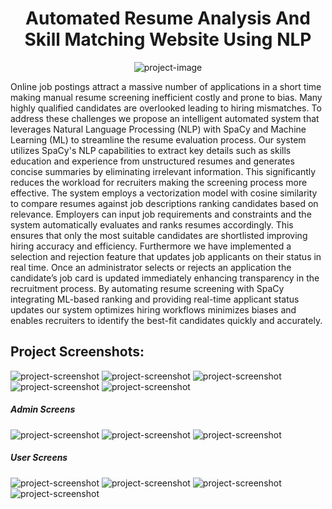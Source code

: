 <h1 align="center" id="title">Automated Resume Analysis And Skill Matching Website Using NLP</h1>

<p align="center"><img src="https://socialify.git.ci/vvenkatasaianand/Automated_Resume_Analysis_And_Skill_Matching_Website_using_NLP/image?custom_description=Django+Application&amp;description=1&amp;font=Bitter&amp;language=1&amp;name=1&amp;pattern=Transparent&amp;theme=Auto" alt="project-image"></p>

<p id="description">Online job postings attract a massive number of applications in a short time making manual resume screening inefficient costly and prone to bias. Many highly qualified candidates are overlooked leading to hiring mismatches. To address these challenges we propose an intelligent automated system that leverages Natural Language Processing (NLP) with SpaCy and Machine Learning (ML) to streamline the resume evaluation process. Our system utilizes SpaCy's NLP capabilities to extract key details such as skills education and experience from unstructured resumes and generates concise summaries by eliminating irrelevant information. This significantly reduces the workload for recruiters making the screening process more effective. The system employs a vectorization model with cosine similarity to compare resumes against job descriptions ranking candidates based on relevance. Employers can input job requirements and constraints and the system automatically evaluates and ranks resumes accordingly. This ensures that only the most suitable candidates are shortlisted improving hiring accuracy and efficiency. Furthermore we have implemented a selection and rejection feature that updates job applicants on their status in real time. Once an administrator selects or rejects an application the candidate’s job card is updated immediately enhancing transparency in the recruitment process. By automating resume screening with SpaCy integrating ML-based ranking and providing real-time applicant status updates our system optimizes hiring workflows minimizes biases and enables recruiters to identify the best-fit candidates quickly and accurately.</p>

<h2>Project Screenshots:</h2>

<img src="https://github.com/vvenkatasaianand/Automated_Resume_Analysis_And_Skill_Matching_Website_using_NLP/blob/main/Documentations/Screens/Main%20Screens/1.Home%20Screen.png" alt="project-screenshot" >

<img src="Documentations/Screens/Main Screens/2.Admin Login.png" alt="project-screenshot" >

<img src="https://github.com/vvenkatasaianand/Automated_Resume_Analysis_And_Skill_Matching_Website_using_NLP/blob/main/Documentations/Screens/Main%20Screens/3.User%20Login.png" alt="project-screenshot" >

<img src="Documentations/Screens/Main Screens/4. User Registration Page.png" alt="project-screenshot" >

<img src="Documentations/Screens/Main Screens/6.FeedBack Page.png" alt="project-screenshot" >

<h5>Admin Screens</h5>

<img src="https://github.com/vvenkatasaianand/Automated_Resume_Analysis_And_Skill_Matching_Website_using_NLP/blob/main/Documentations/Screens/Admin%20Screens/1.Admin%20DashBoard.png" alt="project-screenshot" >

<img src="Documentations/Screens/Admin Screens/2.Post Job.png" alt="project-screenshot" >

<img src="Documentations/Screens/Admin Screens/8.FeedBack View Page.png" alt="project-screenshot" >

<h5>User Screens</h5>

<img src="Documentations/Screens/User Screens/1.User DashBoard.png" alt="project-screenshot" >

<img src="Documentations/Screens/User Screens/2.View All Available page.png" alt="project-screenshot" >

<img src="Documentations/Screens/User Screens/4. Upload Resume Page.png" alt="project-screenshot" >

<img src="Documentations/Screens/User Screens/5. Congratulations alert .png" alt="project-screenshot" >
